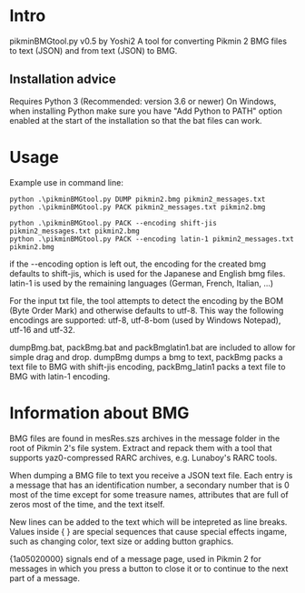 # Intro
pikminBMGtool.py v0.5 by Yoshi2
A tool for converting Pikmin 2 BMG files to text (JSON) and from text (JSON) to BMG.

## Installation advice

Requires Python 3 (Recommended: version 3.6 or newer)
On Windows, when installing Python make sure you have "Add Python to PATH" option enabled at the 
start of the installation so that the bat files can work.

# Usage

Example use in command line:
```
python .\pikminBMGtool.py DUMP pikmin2.bmg pikmin2_messages.txt
python .\pikminBMGtool.py PACK pikmin2_messages.txt pikmin2.bmg 

python .\pikminBMGtool.py PACK --encoding shift-jis pikmin2_messages.txt pikmin2.bmg 
python .\pikminBMGtool.py PACK --encoding latin-1 pikmin2_messages.txt pikmin2.bmg 
```

if the --encoding option is left out, the encoding for the created bmg defaults to shift-jis, which
is used for the Japanese and English bmg files. latin-1 is used by the remaining languages
(German, French, Italian, ...)

For the input txt file, the tool attempts to detect the encoding by the BOM (Byte Order Mark)
and otherwise defaults to utf-8. This way the following encodings are supported:
utf-8, utf-8-bom (used by Windows Notepad), utf-16 and utf-32.

dumpBmg.bat, packBmg.bat and packBmglatin1.bat are included to allow for simple drag and drop.
dumpBmg dumps a bmg to text, packBmg packs a text file to BMG with shift-jis encoding,
packBmg_latin1 packs a text file to BMG with latin-1 encoding.

# Information about BMG 

BMG files are found in mesRes.szs archives in the message folder in the root of Pikmin 2's file system.
Extract and repack them with a tool that supports yaz0-compressed RARC archives, e.g. Lunaboy's RARC tools.

When dumping a BMG file to text you receive a JSON text file.
Each entry is a message that has an identification number, a secondary number 
that is 0 most of the time except for some treasure names, attributes that are full of zeros
most of the time, and the text itself.

New lines can be added to the text which will be intepreted as line breaks. 
Values inside { } are special sequences that cause special effects ingame, such as changing
color, text size or adding button graphics.

{1a05020000} signals end of a message page, used in Pikmin 2 for messages in which
you press a button to close it or to continue to the next part of a message.
